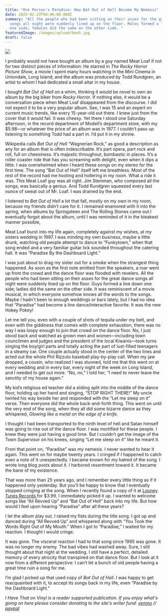 ```yaml
---
title: "One Person's Paradise: How Bat Out of Hell Became My Nemesis"
date: 2025-02-23T04:46:00.000Z
summary: "All the people who had been sitting on their asses for the great dance
  songs all night were suddenly lined up on the floor. Males formed a line down
  one side; females did the same on the other side. "
featuredImage: /images/upload/booh.jpg
draft: false
---
```

![](/images/upload/booh.jpg)

I probably would not have bought an album by a guy named Meat Loaf if not for two distinct pieces of information: He starred in *The Rocky Horror Picture Show*, a movie I spent many hours watching in the Mini Cinema in Uniondale, Long Island; and the album was produced by Todd Rundgren, an artist to whom I had dedicated a small altar in my house.

I bought *Bat Out of Hell* on a whim, thinking it would be novel to own an album by the big biker from *Rocky Horror*. If nothing else, it would be a conversation piece when Meat Loaf disappeared from the discourse. I did not expect it to be a very popular album. See, I was 15 and an expert on current music trends, like every 15-year-old out there. I knew just from the cover that it would fail. It was cheesy. Yet there I stood one Saturday afternoon, in the record department of Modell’s department store, with my $5.98—or whatever the price of an album was in 1977. I couldn’t pass up listening to something Todd had a part in. I’d put it in my shrine.

Wikipedia calls *Bat Out of Hell* “Wagnerian Rock,” as good a description as any for an album that is often indescribable. It’s part opera, part rock and roll, full on cheesiness. It’s majestic throughout, bombastic in places. It’s a roller coaster ride that has you screaming with delight, even when it dips a little. I was overwhelmed when I heard these songs on my stereo for the first time. The song “Bat Out of Hell” itself left me breathless. Most of the rest of the record had me hooting and hollering in my room. What a ride it was. This Meat Loaf guy was all right. Jim Steinman, who composed all the songs, was basically a genius. And Todd Rundgren squeezed every last ounce of sweat out of Mr. Loaf. I was drained by the end.

I listened to *Bat Out of Hell* a lot that fall, mostly on my own in my room, because my friends didn’t care for it. I remained enamored with it into the spring, when albums by Springsteen and The Rolling Stones came out.I eventually forgot about the album, until I was reminded of it in the bleakest manner possible,

Meat Loaf burst into my life again, completely against my wishes, at my sisters wedding in 1997. I was minding my own business, maybe a little drunk, watching old people attempt to dance to “Funkytown,” when that song ended and a very familiar guitar lick sounded throughout the catering hall. It was “Paradise By the Dashboard Light.”

I was just about to drag my sister out for a smoke when the strangest thing happened. As soon as the first note emitted from the speakers, a roar went up from the crowd and the dance floor was flooded with revelers. All the people who had been sitting on their asses for the great dance songs all night were suddenly lined up on the floor. Guys formed a line down one side; ladies did the same on the other side. It was reminiscent of a movie musical, in which everyone somehow knows all the words to the songs. Maybe I hadn’t been to enough weddings or bars lately, but I had no idea that “Paradise" had become a line dance/interactive favorite. It was the new Hokey Pokey!

Let me tell you, even with a couple of shots of tequila under my belt, and even with the giddiness that comes with complete exhaustion, there was no way I was loopy enough to join that crowd on the dance floor. No, I just stood back and watched as grown men and women—including town councilmen and judges and the president of the local Kiwanis—took turns singing the boy/girl parts and totally acting the part of lust-filled teenagers in a steamy car. One couple actually stood in the center of the two lines and acted out the whole Phil Rizzuto baseball play-by-play call. When my jaw dropped, a cousin, who realized I was stunned, told me that this went on at every wedding and in every bar, every night of the week on Long Island, and I needed to get out more. “No, no,” I told her, “I need to never leave the sanctity of my house again.”

My kid’s religious ed teacher did a sliding split into the middle of the dance floor, holding up her hand and singing, “STOP RIGHT THERE!” My uncle twirled his way beside her and responded with the “Let me sleep on it” verse. Then everyone did the whole back-and-forth thing. This went on until the very end of the song, when they all did some bizarre dance as they whispered, *Glowing like a metal on the edge of a knife*.

I thought I had been transported to the ninth level of hell and Satan himself was going to rise out of the dance floor. I was mortified for these people. I knew they were just having a good time. But I couldn’t get the image of the Town Supervisor on his knees, singing “Let me sleep on it” like he meant it.

From that point on, “Paradise” was my nemesis. I never wanted to hear it again. This went on for maybe twenty years. I cringed if I happened to catch even a note of it unexpectedly. I became known for my hatred of the song. I wrote long blog posts about it. I harbored resentment toward it. It became the bane of my existence.

That was more than 25 years ago, and I remember every little thing as if it happened only yesterday. But you’ll be happy to know that I eventually stopped cringing at the song. When I recently found a copy of it at [Looney Tunes Records ](https://www.looneytuneslongisland.com/)for $3.99, I immediately picked it up. I wanted to welcome songs like “All Revved Up” and “Bat Out of Hell” back into my life. But how would I feel upon hearing “Paradise” after all these years?

I let the album play out. I raised my fists during the title song. I got up and danced during “All Revved Up” and whispered along with “You Took the Words Right Out of My Mouth.” When I got to “Paradise,” I waited for my reaction. I thought I would cringe.

It was gone. The visceral reaction I had to that song since 1995 was gone. It was no longer my enemy. The bad vibes had washed away. Sure, I still thought about that night at the wedding. I still have a perfect, detailed memory of every atrocity that transpired on that dance floor. But I look at it now from a different perspective: I can’t let a bunch of old people having a great time ruin a song for me.

I’m glad I picked up that used copy of *Bat Out of Hell*. I was happy to get reacquainted with it, to accept its songs back in my life, even “Paradise by the Dashboard Light.”

*I Have That on Vinyl is a reader supported publication. If you enjoy what's going on here please consider donating to the site's writer fund: [venmo](https://account.venmo.com/u/Michele-Catalano2659) // [paypal](https://www.paypal.com/paypalme/goingitaloneny?country.x=US&locale.x=en_US)*
